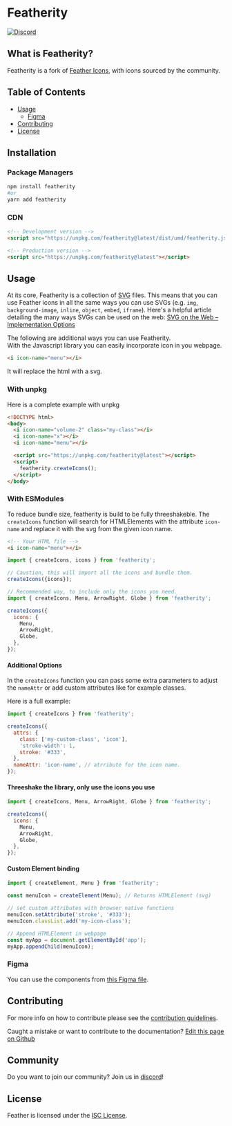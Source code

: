 # Featherity

[![Discord](https://img.shields.io/discord/723074157486800936?label=chat&logo=discord&logoColor=%23ffffff&colorB=%237289DA)](https://discord.gg/EH6nSts)

## What is Featherity?

Featherity is a fork of [Feather Icons](https://github.com/feathericons/feather), with icons sourced by the community.

## Table of Contents

* [Usage](#usage)
  * [Figma](#figma)
* [Contributing](#contributing)
* [License](#license)

## Installation

### Package Managers

``` bash
npm install featherity
#or
yarn add featherity
```

### CDN

``` html
<!-- Development version -->
<script src="https://unpkg.com/featherity@latest/dist/umd/featherity.js"></script>

<!-- Production version -->
<script src="https://unpkg.com/featherity@latest"></script>
```

## Usage

At its core, Featherity is a collection of [SVG](https://svgontheweb.com/#svg) files. This means that you can use Feather icons in all the same ways you can use SVGs (e.g. `img`, `background-image`, `inline`, `object`, `embed`, `iframe`). Here's a helpful article detailing the many ways SVGs can be used on the web: [SVG on the Web – Implementation Options](https://svgontheweb.com/#implementation)

The following are additional ways you can use Featherity.<br>
With the Javascript library you can easily incorporate icon in you webpage.

```html
<i icon-name="menu"></i>
```

It will replace the html with a svg.

### With unpkg

Here is a complete example with unpkg

```html
<!DOCTYPE html>
<body>
  <i icon-name="volume-2" class="my-class"></i>
  <i icon-name="x"></i>
  <i icon-name="menu"></i>

  <script src="https://unpkg.com/featherity@latest"></script>
  <script>
    featherity.createIcons();
  </script>
</body>
```

### With ESModules

To reduce bundle size, featherity is build to be fully threeshakeble.
The `createIcons` function will search for HTMLElements with the attribute `icon-name` and replace it with the svg from the given icon name.

```html
<!-- Your HTML file -->
<i icon-name="menu"></i>
```

```js
import { createIcons, icons } from 'featherity';

// Caustion, this will import all the icons and bundle them.
createIcons({icons});

// Recommended way, to include only the icons you need.
import { createIcons, Menu, ArrowRight, Globe } from 'featherity';

createIcons({
  icons: {
    Menu,
    ArrowRight,
    Globe,
  },
});
```

#### Additional Options

In the `createIcons` function you can pass some extra parameters to adjust the `nameAttr` or add custom attributes like for example classes.

Here is a full example:

```js
import { createIcons } from 'featherity';

createIcons({
  attrs: {
    class: ['my-custom-class', 'icon'],
    'stroke-width': 1,
    stroke: '#333',
  },
  nameAttr: 'icon-name', // atrribute for the icon name.
});
```

#### Threeshake the library, only use the icons you use

```js
import { createIcons, Menu, ArrowRight, Globe } from 'featherity';

createIcons({
  icons: {
    Menu,
    ArrowRight,
    Globe,
  },
});
```

#### Custom Element binding

```js
import { createElement, Menu } from 'featherity';

const menuIcon = createElement(Menu); // Returns HTMLElement (svg)

// set custom attributes with browser native functions
menuIcon.setAttribute('stroke', '#333');
menuIcon.classList.add('my-icon-class');

// Append HTMLElement in webpage
const myApp = document.getElementById('app');
myApp.appendChild(menuIcon);
```

### Figma

You can use the components from [this Figma file](https://www.figma.com/file/g0UipfQlRfGrntKPxZknM7/Featherity).

## Contributing

For more info on how to contribute please see the [contribution guidelines](https://github.com/featherity/featherity/blob/master/CONTRIBUTING.md).

Caught a mistake or want to contribute to the documentation? [Edit this page on Github](https://github.com/featherity/featherity/blob/master/README.md)

## Community

Do you want to join our community?
Join us in [discord](https://discord.gg/EH6nSts)!

## License

Feather is licensed under the [ISC License](https://github.com/featherity/featherity/blob/master/LICENSE).

